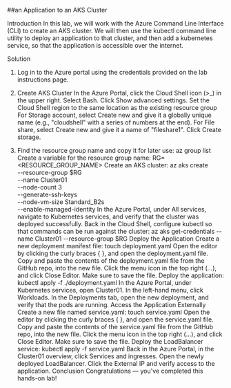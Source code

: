 ##an Application to an AKS Cluster

Introduction
In this lab, we will work with the Azure Command Line Interface (CLI) to create an AKS cluster. We will then use the kubectl command line utility to deploy an application to that cluster, and then add a kubernetes service, so that the application is accessible over the internet.

Solution
1. Log in to the Azure portal using the credentials provided on the lab instructions page.
2. Create AKS Cluster
  In the Azure Portal, click the Cloud Shell icon (>_) in the upper right.
  Select Bash.
  Click Show advanced settings.
  Set the Cloud Shell region to the same location as the existing resource group
  For Storage account, select Create new and give it a globally unique name (e.g., "cloudshell" with a series of numbers at the end).
For File share, select Create new and give it a name of "fileshare1".
Click Create storage.


3. Find the resource group name and copy it for later use:
az group list
  Create a variable for the resource group name:
  RG=<RESOURCE_GROUP_NAME>
 Create an AKS cluster:
  az aks create \
    --resource-group $RG \
    --name Cluster01 \
    --node-count 3 \
   --generate-ssh-keys \
   --node-vm-size Standard_B2s \
 --enable-managed-identity
In the Azure Portal, under All services, navigate to Kubernetes services, and verify that the cluster was deployed successfully.
Back in the Cloud Shell, configure kubectl so that commands can be run against the cluster:
az aks get-credentials --name Cluster01 --resource-group $RG
Deploy the Application
Create a new deployment manifest file:
touch deployment.yaml
Open the editor by clicking the curly braces { }, and open the deployment.yaml file.
Copy and paste the contents of the deployment.yaml file from the GitHub repo, into the new file.
Click the menu icon in the top right (...), and click Close Editor. Make sure to save the file.
Deploy the application:
kubectl apply -f ./deployment.yaml
In the Azure Portal, under Kubernetes services, open Cluster01.
In the left-hand menu, click Workloads.
In the Deployments tab, open the new deployment, and verify that the pods are running.
Access the Application Externally
Create a new file named service.yaml:
touch service.yaml
Open the editor by clicking the curly braces { }, and open the service.yaml file.
Copy and paste the contents of the service.yaml file from the GitHub repo, into the new file.
Click the menu icon in the top right (...), and click Close Editor. Make sure to save the file.
Deploy the LoadBalancer service:
kubectl apply -f service.yaml
Back in the Azure Portal, in the Cluster01 overview, click Services and ingresses.
Open the newly deployed LoadBalancer.
Click the External IP and verify access to the application.
Conclusion
Congratulations — you've completed this hands-on lab!
